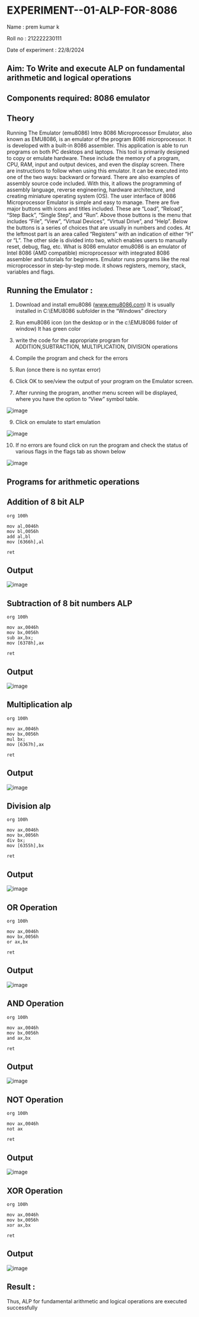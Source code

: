 # EXPERIMENT--01-ALP-FOR-8086

Name : prem kumar k

Roll no : 212222230111

Date of experiment : 22/8/2024





## Aim: To Write and execute ALP on fundamental arithmetic and logical operations
## Components required: 8086  emulator 
## Theory 
Running The Emulator (emu8086) Intro 8086 Microprocessor Emulator, also known as EMU8086, is an emulator of the program 8086 microprocessor. It is developed with a built-in 8086 assembler. This application is able to run programs on both PC desktops and laptops. This tool is primarily designed to copy or emulate hardware. These include the memory of a program, CPU, RAM, input and output devices, and even the display screen. There are instructions to follow when using this emulator. It can be executed into one of the two ways: backward or forward. There are also examples of assembly source code included. With this, it allows the programming of assembly language, reverse engineering, hardware architecture, and creating miniature operating system (OS). The user interface of 8086 Microprocessor Emulator is simple and easy to manage. There are five major buttons with icons and titles included. These are “Load”, “Reload”, “Step Back”, “Single Step”, and “Run”. Above those buttons is the menu that includes “File”, “View”, “Virtual Devices”, “Virtual Drive”, and “Help”. Below the buttons is a series of choices that are usually in numbers and codes. At the leftmost part is an area called “Registers” with an indication of either “H” or “L”. The other side is divided into two, which enables users to manually reset, debug, flag, etc. What is 8086 emulator emu8086 is an emulator of Intel 8086 (AMD compatible) microprocessor with integrated 8086 assembler and tutorials for beginners. Emulator runs programs like the real microprocessor in step-by-step mode. it shows registers, memory, stack, variables and flags.


 ## Running the Emulator :
1.	Download and install emu8086 (www.emu8086.com) It is usually installed in C:\EMU8086 subfolder in the “Windows” directory
2.	Run  emu8086 icon (on the desktop or in the c:\EMU8086 folder of window) It has green color 
 
 
3.	write the code for the appropriate program for ADDITION,SUBTRACTION, MULTIPLICATION,  DIVISION operations 

4.	Compile the program and check for the errors 
5.	Run (once there is no syntax error) 

6.	Click OK to see/view the output of your program on the Emulator screen. 


7.	After running the program, another menu screen will be displayed, where you have the option to “View” symbol table.
	 


![image](https://user-images.githubusercontent.com/36288975/189273263-d65baae9-4b8f-4723-afb3-c0ffa4052b04.png)











9.	Click on emulate to start emulation 








![image](https://user-images.githubusercontent.com/36288975/189273273-9bb36ec1-e2e8-4892-8d35-37707332bfdc.png)








10.	If no errors are found click on run the program and check the status of various flags in the flags tab as shown below 






![image](https://user-images.githubusercontent.com/36288975/189273277-113a2a33-4a40-4ff8-95a5-ecd3a1f504fe.png)







## Programs for arithmetic  operations

## Addition  of 8 bit ALP 
```
org 100h

mov al,0046h 
mov bl,0056h
add al,bl
mov [6366h],al

ret
```
## Output  
 ![image](https://github.com/user-attachments/assets/ff71942f-d4f9-4c0e-a533-97cb1b5ad132)

## Subtraction   of 8 bit numbers  ALP 
```
org 100h

mov ax,0046h 
mov bx,0056h
sub ax,bx;
mov [6378h],ax

ret
```
## Output  
![image](https://github.com/user-attachments/assets/2f22a1a9-6a3b-4e3d-a71a-b3e211929533)

## Multiplication alp 
```
org 100h

mov ax,0046h 
mov bx,0056h
mul bx;
mov [6367h],ax

ret
```
 ## Output  
![image](https://github.com/user-attachments/assets/18c055a5-9bc5-46ce-bc8e-f508355f8de4)


## Division alp 
```
org 100h

mov ax,0046h 
mov bx,0056h
div bx;
mov [6355h],bx

ret
```
## Output  
![image](https://github.com/user-attachments/assets/1d9a76f1-9405-4c8d-aad8-2832d7718439)

## OR Operation
```
org 100h

mov ax,0046h 
mov bx,0056h
or ax,bx

ret
```
## Output
![image](https://github.com/user-attachments/assets/da18a0eb-705b-424f-8a3c-c93cb49c8797)


## AND Operation
```
org 100h

mov ax,0046h 
mov bx,0056h
and ax,bx

ret
```
## Output
![image](https://github.com/user-attachments/assets/4166db7c-9a51-44aa-9436-a744fb0227d9)

## NOT Operation
```
org 100h

mov ax,0046h 
not ax

ret
```
## Output
![image](https://github.com/user-attachments/assets/753e1342-b004-4c9a-aa98-6d5e618431e9)

## XOR Operation
```
org 100h

mov ax,0046h 
mov bx,0056h
xor ax,bx

ret
```
## Output
![image](https://github.com/user-attachments/assets/52cb261b-872b-48e3-aab2-784c113088b3)


## Result :

 Thus, ALP for fundamental arithmetic and logical operations are executed successfully









